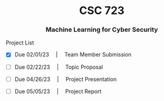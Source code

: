 <h1 align="center">CSC 723</h1>
<h3 align="center">Machine Learning for Cyber Security</h3>

Project List

- [X] Due 02/01/23 &emsp;|&emsp; Team Member Submission

- [ ]  Due 02/22/23 &emsp;|&emsp; Topic Proposal

- [ ]  Due 04/26/23 &emsp;|&emsp; Project Presentation

- [ ]  Due 05/05/23 &emsp;|&emsp; Project Report
